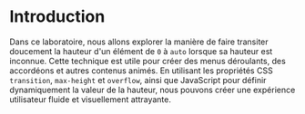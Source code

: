 # Introduction

Dans ce laboratoire, nous allons explorer la manière de faire transiter doucement la hauteur d'un élément de `0` à `auto` lorsque sa hauteur est inconnue. Cette technique est utile pour créer des menus déroulants, des accordéons et autres contenus animés. En utilisant les propriétés CSS `transition`, `max-height` et `overflow`, ainsi que JavaScript pour définir dynamiquement la valeur de la hauteur, nous pouvons créer une expérience utilisateur fluide et visuellement attrayante.
